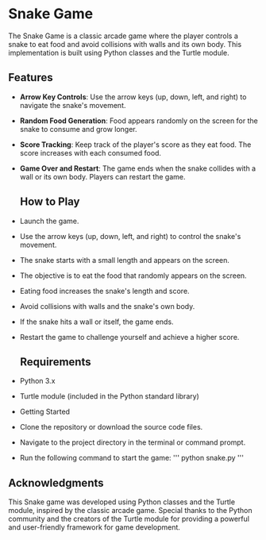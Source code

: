# Snake Game 

The Snake Game is a classic arcade game where the player controls a snake to eat food and avoid collisions with walls and its own body. This implementation is built using Python classes and the Turtle module.

## Features

- **Arrow Key Controls**: Use the arrow keys (up, down, left, and right) to navigate the snake's movement.
- **Random Food Generation**: Food appears randomly on the screen for the snake to consume and grow longer.
- **Score Tracking**: Keep track of the player's score as they eat food. The score increases with each consumed food.
- **Game Over and Restart**: The game ends when the snake collides with a wall or its own body. Players can restart the game.

  ## How to Play

- Launch the game.
- Use the arrow keys (up, down, left, and right) to control the snake's movement.
- The snake starts with a small length and appears on the screen.
- The objective is to eat the food that randomly appears on the screen.
- Eating food increases the snake's length and score.
- Avoid collisions with walls and the snake's own body.
- If the snake hits a wall or itself, the game ends.
- Restart the game to challenge yourself and achieve a higher score.

  ## Requirements

- Python 3.x
- Turtle module (included in the Python standard library)

- Getting Started

- Clone the repository or download the source code files.
- Navigate to the project directory in the terminal or command prompt.
- Run the following command to start the game:
'''
python snake.py
'''

## Acknowledgments

This Snake game was developed using Python classes and the Turtle module, inspired by the classic arcade game. Special thanks to the Python community and the creators of the Turtle module for providing a powerful and user-friendly framework for game development.
